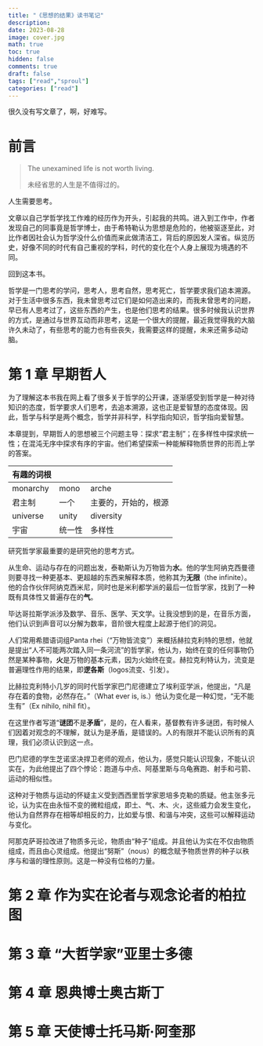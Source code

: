```yaml
---
title: "《思想的结果》读书笔记"
description: 
date: 2023-08-28
image: cover.jpg
math: true
toc: true
hidden: false
comments: true
draft: false
tags: ["read","sproul"]
categories: ["read"]
---
```

很久没有写文章了，啊，好难写。

# 前言

> The unexamined life is not worth living.
>
> 未经省思的人生是不值得过的。

人生需要思考。

文章以自己学哲学找工作难的经历作为开头，引起我的共鸣。进入到工作中，作者发现自己的同事竟是哲学博士，由于希特勒认为思想是危险的，他被驱逐至此，对比作者因社会认为哲学没什么价值而来此做清洁工，背后的原因发人深省。纵览历史，好像不同的时代有自己重视的学科，时代的变化在个人身上展现为境遇的不同。

回到这本书。

哲学是一门思考的学问，思考人，思考自然，思考死亡，哲学要求我们追本溯源。对于生活中很多东西，我未曾思考过它们是如何造出来的，而我未曾思考的问题，早已有人思考过了，这些东西的产生，也是他们思考的结果。很多时候我认识世界的方式，是通过与世界互动而非思考，这是一个很大的提醒，最近我觉得我的大脑许久未动了，有些思考的能力也有些丧失，我需要这样的提醒，未来还需多动动脑。

# 第 1 章 早期哲人

为了理解这本书我在网上看了很多关于哲学的公开课，逐渐感受到哲学是一种对待知识的态度，哲学要求人们思考，去追本溯源，这也正是爱智慧的态度体现。因此，哲学与科学是两个概念，哲学并非科学，科学指向知识，哲学指向爱智慧。

本章提到，早期哲人的思想被三个问题主导：探求“君主制”；在多样性中探求统一性；在混沌无序中探求有序的宇宙。他们希望探索一种能解释物质世界的形而上学的答案。


| 有趣的词根 ||  |
| -------------- | ------------ | -------------------- |
| monarchy | mono | arche                |
| 君主制   | 一个 | 主要的，开始的，根源 |
| universe |unity   |      diversity                |
|   宇宙 | 统一性     |    多样性                  |

研究哲学家最重要的是研究他的思考方式。

从生命、运动与存在的问题出发，泰勒斯认为万物皆为**水**。他的学生阿纳克西曼德则要寻找一种更基本、更超越的东西来解释本质，他称其为**无限**（the infinite）。他的合作伙伴阿纳克西米尼，同时也是米利都学派的最后一位哲学家，找到了一种既有具体性又普遍存在的**气**。

毕达哥拉斯学派涉及数学、音乐、医学、天文学。让我没想到的是，在音乐方面，他们认识到声音可以分解为数率，音阶很大程度上起源于他们的洞见。

人们常用希腊语词组Panta rhei（“万物皆流变”）来概括赫拉克利特的思想，他就是提出“人不可能两次踏入同一条河流”的哲学家，他认为，始终在变的任何事物仍然是某种事物，**火**是万物的基本元素，因为火始终在变。赫拉克利特认为，流变是普遍理性作用的结果，即**逻各斯**（logos流变、引发）。

比赫拉克利特小几岁的同时代哲学家巴门尼德建立了埃利亚学派，他提出，“凡是存在着的食物，必然存在。”（What ever is, is.）他认为变化是一种幻觉，“无不能生有”（Ex nihilo, nihil fit）。

在这里作者写道“**谜团**不是**矛盾**”，是的，在人看来，基督教有许多谜团，有时候人们因着对观念的不理解，就认为是矛盾，是错误的。人的有限并不能认识所有的真理，我们必须认识到这一点。

巴门尼德的学生芝诺坚决捍卫老师的观点，他认为，感觉只能认识现象，不能认识实在，为此他提出了四个悖论：跑道与中点、阿基里斯与乌龟赛跑、射手和弓箭、运动的相似性。

这种对于物质与运动的怀疑主义受到西西里哲学家恩培多克勒的质疑。他主张多元论，认为实在由永恒不变的微粒组成，即土、气、木、火，这些威力会发生变化，他认为自然界存在相等却相反的力，比如爱与恨、和谐与冲突，这些可以解释运动与变化。

阿那克萨哥拉改进了物质多元论，物质由“种子”组成。并且他认为实在不仅由物质组成，而且由心灵组成。他提出“努斯”（nous）的概念赋予物质世界的种子以秩序与和谐的理性原则。这是一种没有位格的力量。


# 第 2 章 作为实在论者与观念论者的柏拉图



# 第 3 章 “大哲学家”亚里士多德



# 第 4 章 恩典博士奥古斯丁



# 第 5 章 天使博士托马斯·阿奎那

